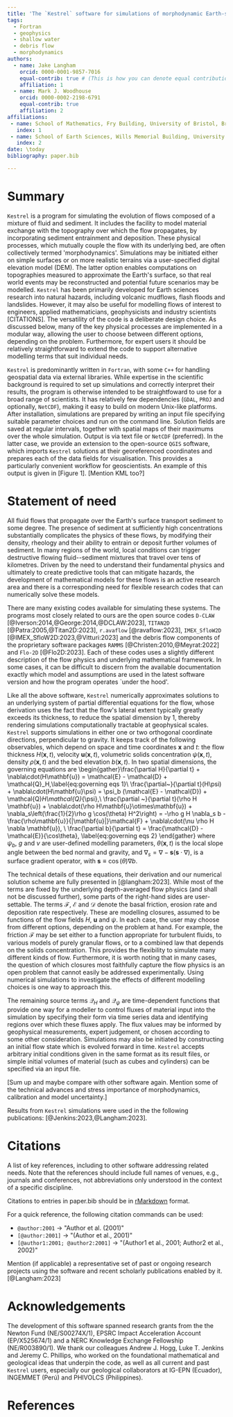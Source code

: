 ```yaml
---
title: 'The `Kestrel` software for simulations of morphodynamic Earth-surface flows'
tags:
  - Fortran
  - geophysics
  - shallow water
  - debris flow
  - morphodynamics
authors:
  - name: Jake Langham
    orcid: 0000-0001-9857-7016
    equal-contrib: true # (This is how you can denote equal contributions between multiple authors)
    affiliation: 1
  - name: Mark J. Woodhouse
    orcid: 0000-0002-2198-6791
    equal-contrib: true
    affiliation: 2
affiliations:
 - name: School of Mathematics, Fry Building, University of Bristol, Bristol, BS8 1UG, UK
   index: 1
 - name: School of Earth Sciences, Wills Memorial Building, University of Bristol, Bristol, BS8 1RJ, UK
   index: 2
date: \today
bibliography: paper.bib

---
```


# Summary

`Kestrel` is a program for simulating the evolution of flows composed of a
mixture of fluid and sediment. It includes the facility to model material
exchange with the topography over which the flow propagates, by incorporating
sediment entrainment and deposition. These physical processes, which mutually
couple the flow with its underlying bed, are often collectively termed
'morphodynamics'.  Simulations may be initiated either on simple surfaces or on
more realistic terrains via a user-specified digital elevation model (DEM). The
latter option enables computations on topographies measured to approximate the
Earth's surface, so that real world events may be reconstructed and potential
future scenarios may be modelled. `Kestrel` has been primarily developed for
Earth sciences research into natural hazards, including volcanic mudflows, flash
floods and landslides. However, it may also be useful for modelling flows of
interest to engineers, applied mathematicians, geophysicists and industry
scientists [CITATIONS]. The versatility of the code is a deliberate design
choice. As discussed below, many of the key physical processes are implemented
in a modular way, allowing the user to choose between different options,
depending on the problem. Furthermore, for expert users it should be relatively
straightforward to extend the code to support alternative modelling terms that
suit individual needs.

`Kestrel` is predominantly written in `Fortran`, with some `C++` for handling
geospatial data via external libraries.  While expertise in the scientific
background is required to set up simulations and correctly interpret their
results, the program is otherwise intended to be straightfoward to use for a
broad range of scientists.  It has relatively few dependencies (`GDAL`, `PROJ` and
optionally, `NetCDF`), making it easy to build on modern Unix-like platforms.
After installation, simulations are prepared by writing an input file specifying
suitable parameter choices and run on the command line.  Solution fields are
saved at regular intervals, together with spatial maps of their maximums over
the whole simulation. Output is via text file or `NetCDF` (preferred). 
In the latter case, we provide an extension to the open-source `QGIS` software,
which imports `Kestrel` solutions at their georeferenced coordinates and
prepares each of the data fields for visualisation.
This provides a particularly convenient workflow for geoscientists.
An example of this output is given in [Figure 1]. [Mention KML too?]

# Statement of need

All fluid flows that propagate over the Earth's surface transport sediment to
some degree. The presence of sediment at sufficiently high concentrations
substantially complicates the physics of these flows, by modifying their
density, rheology and their ability to entrain or deposit further volumes
of sediment.  In many regions of the world, local conditions can trigger
destructive flowing fluid--sediment mixtures that travel over tens of
kilometres. Driven by the need to understand their fundamental physics and
ultimately to create predictive tools that can mitigate hazards, the development
of mathematical models for these flows is an active research area and there is a
corresponding need for flexible research codes that can numerically solve these
models. 

There are many existing codes available for simulating these systems. The
programs most closely related to ours are the open source codes `D-CLAW`
[@Iverson:2014,@George:2014,@DCLAW:2023], `TITAN2D` [@Patra:2005,@Titan2D:2023],
`r.avaflow` [@ravaflow:2023], `IMEX_SfloW2D` [@IMEX_SfloW2D:2023,@Vitturi:2023]
and the debris flow components of the proprietary software packages `RAMMS`
[@Christen:2010,@Meyrat:2022] and `Flo-2D` [@Flo2D:2023].
Each of these codes uses a slightly different description of the flow
physics and underlying mathematical framework. In some cases, it can be difficult
to discern from the available documentation exactly which model and assumptions
are used in the latest software version and how the program operates
`under the hood'.

Like all the above software, `Kestrel` numerically approximates solutions to an
underlying system of partial differential equations for the flow, whose
derivation uses the fact that the flow's lateral extent typically greatly
exceeds its thickness, to reduce the spatial dimension by 1, thereby rendering
simulations computationally tractable at geophysical scales. `Kestrel` supports
simulations in either one or two orthogonal coordinate directions, perpendicular
to gravity. It keeps track of the following
observables, which depend on space and time coordinates $\mathbf{x}$ and $t$: the flow thickness $H(\mathbf{x},t)$, velocity
$\mathbf{u}(\mathbf{x},t)$, volumetric solids concentration $\psi(\mathbf{x},t)$, density
$\rho(\mathbf{x},t)$ and the bed elevation $b(\mathbf{x},t)$. 
In two spatial dimensions, the governing equations are
\begin{gather}\frac{\partial H}{\partial t} +
\nabla\cdot(H\mathbf{u}) = \mathcal{E} - \mathcal{D} + \mathcal{Q}_H,\label{eq:governing eqs 1}\\
\frac{\partial~}{\partial t}(H\psi) +
\nabla\cdot(H\mathbf{u}\psi) = \psi_b (\mathcal{E} - \mathcal{D}) +
\mathcal{Q}_H\mathcal{Q}_{\psi},\\
\frac{\partial ~}{\partial t}(\rho H \mathbf{u}) + 
\nabla\cdot(\rho H\mathbf{u}\otimes\mathbf{u}) + 
\nabla_s\left(\frac{1}{2}\rho g \cos(\theta) H^2\right) = 
-\rho g H \nabla_s b - \frac{\rho\mathbf{u}}{|\mathbf{u}|}\mathcal{F} + \nabla\cdot(\nu \rho H \nabla \mathbf{u}), \\
\frac{\partial b}{\partial t} = \frac{\mathcal{D} - \mathcal{E}}{\cos\theta},
\label{eq:governing eqs 2}
\end{gather}
where $\psi_b$, $g$ and $\nu$ are user-defined modelling parameters,
$\theta(\mathbf{x},t)$ is the local slope angle between the bed normal and
gravity, and $\nabla_s = \nabla - \mathbf{s}(\mathbf{s}\cdot\nabla)$, is a
surface gradient operator, with $\mathbf{s} \equiv \cos(\theta)\nabla b$.

The technical details of these equations, their derivation and our numerical
solution scheme are fully presented in [@langham:2023].  While most of the terms
are fixed by the underlying depth-averaged flow physics (and shall not be
discussed further), some parts of the right-hand sides are user-settable.
The terms
$\mathcal{F}$, $\mathcal{E}$ and
$\mathcal{D}$ denote the basal friction, erosion rate
and deposition rate respectively. These are
modelling closures, assumed to be functions of the flow fields $H$, $\mathbf{u}$
and $\psi$. In each case, the user may choose from different options, depending
on the problem at hand. For example, the friction $\mathcal{F}$ may be set
either to a function appropriate for turbulent fluids, to various models of
purely granular flows, or to a combined law that depends on the solids
concentration.  This provides the flexibility to simulate many different kinds
of flow.  Furthermore, it is worth noting that in many cases, the question of
which closures most faithfully capture the flow physics is an open problem that
cannot easily be addressed experimentally.  Using numerical simulations to
investigate the effects of different modelling choices is one way to approach
this.

The remaining source terms $\mathcal{Q}_H$ and $\mathcal{Q}_{\psi}$ are
time-dependent functions that provide one way for a modeller to control fluxes
of material input into the simulation by specifying their form via time series
data and identifying regions over which these fluxes apply. The flux values may
be informed by geophysical measurements, expert judgement, or chosen according
to some other consideration. Simulations may also be initiated by constructing
an initial flow state which is evolved forward in time. `Kestrel` accepts
arbitrary initial conditions given in the same format as its result files, or
simple initial volumes of material (such as cubes and cylinders) can be
specified via an input file.

[Sum up and maybe compare with other software again. Mention some of the
technical advances and stress importance of morphodynamics, calibration and
model uncertainty.]

Results from `Kestrel` simulations were used in the the following publications:
[@Jenkins:2023,@Langham:2023].

# Citations

A list of key references, including to other software addressing related needs.
Note that the references should include full names of venues, e.g., journals and
conferences, not abbreviations only understood in the context of a specific
discipline.

Citations to entries in paper.bib should be in
[rMarkdown](http://rmarkdown.rstudio.com/authoring_bibliographies_and_citations.html)
format.

For a quick reference, the following citation commands can be used:
- `@author:2001`  ->  "Author et al. (2001)"
- `[@author:2001]` -> "(Author et al., 2001)"
- `[@author1:2001; @author2:2001]` -> "(Author1 et al., 2001; Author2 et al., 2002)"

Mention (if applicable) a representative set of past or ongoing research
projects using the software and recent scholarly publications enabled by it.
[@Langham:2023]

# Acknowledgements

The development of this software spanned research grants from the the Newton
Fund (NE/S00274X/1), EPSRC Impact Acceleration Account (EP/X525674/1) and
a NERC Knowledge Exchange Fellowship (NE/R003890/1).
We thank our colleagues Andrew J. Hogg, Luke T. Jenkins and Jeremy C. Phillips,
who worked on the foundational mathematical and geological ideas that underpin
the code, as well as all current and past `Kestrel` users, especially our
geological collaborators at IG-EPN (Ecuador), INGEMMET (Perú) and PHIVOLCS
(Philippines).

# References

